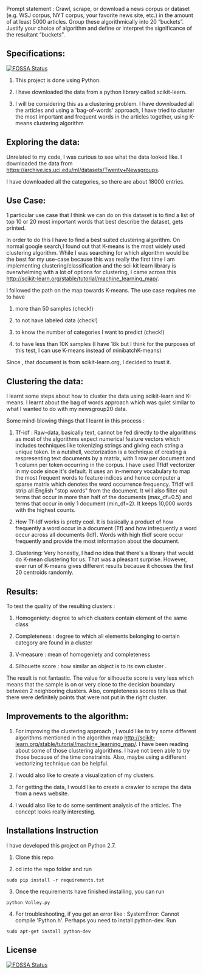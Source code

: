 Prompt statement : Crawl, scrape, or download a news corpus or dataset (e.g. WSJ corpus, NYT corpus, your favorite news site, etc.) in the amount of at least 5000 articles. Group these algorithmically into 20 “buckets”. Justify your choice of algorithm and define or interpret the significance of the resultant “buckets”. 

## Specifications: 
[![FOSSA Status](https://app.fossa.io/api/projects/git%2Bgithub.com%2Fkhyatith%2FClustering-newsgroup-dataset.svg?type=shield)](https://app.fossa.io/projects/git%2Bgithub.com%2Fkhyatith%2FClustering-newsgroup-dataset?ref=badge_shield)


1. This project is done using Python.
    
2. I have downloaded the data from a python library called scikit-learn.
    
3. I will be considering this as a clustering problem. I have downloaded all the articles and using a 'bag-of-words' approach, I have tried to cluster the most important and frequent words in the articles together, using K-means clustering algorithm
  
 ## Exploring the data:
    
Unrelated to my code, I was curious to see what the data looked like. I downloaded the data from https://archive.ics.uci.edu/ml/datasets/Twenty+Newsgroups.
    
I have downloaded all the categories, so there are about 18000 entries.

 ## Use Case:
 
 1 particular use case that I think we can do on this dataset is to find a list of top 10 or 20 most important words that best describe the dataset, gets printed.

In order to do this I have to find a best suited clustering algorithm. On normal google search,I found out that K-means is the most widely used clustering algorithm. While I was searching for which algorithm would be the best for my use-case because this was really the first time I am implementing clustering/classification and the sci-kit learn library is overwhelming with a lot of options for clustering, I came across this http://scikit-learn.org/stable/tutorial/machine_learning_map/.

I followed the path on the map towards K-means. The use case requires me to have 

1. more than 50 samples (check!)

2. to not have labeled data (check!)

3. to know the number of categories I want to predict (check!)

4. to have less than 10K samples (I have 18k but I think for the purposes of this test, I can use K-means instead of minibatchK-means)

Since , that document is from scikit-learn.org, I decided to trust it.

## Clustering the data:

I learnt some steps about how to cluster the data using scikit-learn and K-means. I learnt about the bag of words approach which was quiet similar to what I wanted to do with my newsgroup20 data. 

Some mind-blowing things that I learnt in this process :

1. Tf-idf : Raw-data, basically text, cannot be fed directly to the algorithms as most of the algorithms expect numerical feature vectors which includes techniques like tokenizing strings and giving each string a unique token. In a nutshell, vectorization is a technique of creating a respresenting text documents by a matrix, with 1 row per document and 1 column per token occurring in the corpus.
    I have used TfIdf vectorizer in my code since it's default. It uses an in-memory vocabulary to map the most frequent words to feature indices and hence computer a sparse matrix which denotes the word occurrence frequency.
   TfIdf will strip all English "stop words" from the document. It will also filter out terms that occur in more than half of the documents (max_df=0.5) and terms that occur in only 1 document (min_df=2).
   It keeps 10,000 words with the highest counts. 
 
 2. How Tf-Idf works is pretty cool. It is basically a product of how frequently a word occur in a document (Tf) and how infrequently a word occur across all documents (Idf). Words with high tfidf score occur frequently and provide the most information about the document.
    
 2. Clustering: Very honestly, I had no idea that there's a library that would do K-mean clustering for us. That was a pleasant surprise. However, ever run of K-means gives different results because it chooses the first 20 centroids randomly. 
 
 
 ## Results:
 
 To test the quality of the resulting clusters :
 
1. Homogeniety: degree to which clusters contain element of the same class
    
2. Completeness : degree to which all elements belonging to certain category are found in a cluster
    
3. V-measure : mean of homogeniety and completeness
    
4. Silhouette score : how similar an object is to its own cluster . 
    
The result is not fantastic. The value for silhouette score is very less which means that the sample is on or very close to the decision boundary between 2 neighboring clusters. Also, completeness scores tells us that there were definitely points that were not put in the right cluster.
    
## Improvements to the algorithm:
    
1. For improving the clustering approach , I would like to try some different algorithms mentioned in the algorithm map http://scikit-learn.org/stable/tutorial/machine_learning_map/. I have been reading about some of those clustering algorithms. I have not been able to try those because of the time constraints. Also, maybe using a different vectorizing technique can be helpful. 

2. I would also like to create a visualization of my clusters.

3. For getting the data, I would like to create a crawler to scrape the data from a news website. 

4. I would also like to do some sentiment analysis of the articles. The concept looks really interesting.

## Installations Instruction

I have developed this project on Python 2.7.

1. Clone this repo

2. cd into the repo folder and run 
```
sudo pip install -r requirements.txt

```

3. Once the requirements have finished installing, you can run 
```
python Volley.py

```

4. For troubleshooting, if you get an error like : SystemError: Cannot compile 'Python.h'. Perhaps you need to install python-dev. Run

```
sudo apt-get install python-dev

```
 
 








    
    
    
 
 
  
  


## License
[![FOSSA Status](https://app.fossa.io/api/projects/git%2Bgithub.com%2Fkhyatith%2FClustering-newsgroup-dataset.svg?type=large)](https://app.fossa.io/projects/git%2Bgithub.com%2Fkhyatith%2FClustering-newsgroup-dataset?ref=badge_large)